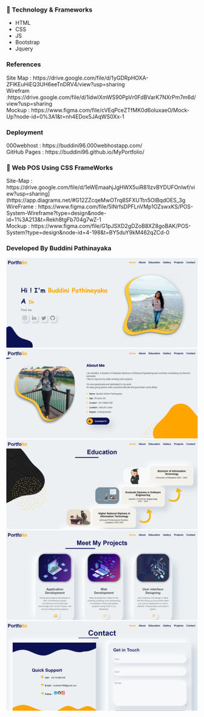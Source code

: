 <h3> 🔗 Technology & Frameworks</h3>

<ul>
  <li>HTML</li>
  <li>CSS</li>
  <li>JS</li>
  <li>Bootstrap</li>
  <li>Jquery</li>
</ul>
<h3>References</h3>
Site Map : https://drive.google.com/file/d/1yGDRpHOXA-ZFlKEuHiEQ3UH6eeTnDRV4/view?usp=sharing <br>
Wirefram :https://drive.google.com/file/d/1idwIXmWS90PpVr0FdBVarK7NXrPm7m6d/view?usp=sharing<br>
Mockup : https://www.figma.com/file/cVEqPceZTfMK0d6oluxaeO/Mock-Up?node-id=0%3A1&t=nh4EDox5JAqWS0Xx-1

<h3>Deployment</h3>
000webhost : https://buddini96.000webhostapp.com/ <br>
GitHub Pages : https://buddini96.github.io/MyPortfolio/ <br>


<h3> 🔗 Web POS Using CSS FrameWorks</h3>
 Site-Map : https://drive.google.com/file/d/1eWEmaahjJgHWX5uiR81lzvBYDUFOnlwf/view?usp=sharing](https://app.diagrams.net/#G12ZZcqeMwOTrq8SFXUTtn5OIBqdOES_3g <br>
 WireFrame : https://www.figma.com/file/5lNrfsDPFLnVMp1OZswxKS/POS-System-Wireframe?type=design&node-id=1%3A213&t=Rekh8tgFb704g7wZ-1 <br>
 Mockup :  https://www.figma.com/file/G1pJSXD2gDZoB8XZ8goBAK/POS-System?type=design&node-id=4-198&t=BY5duY9kM462qZCd-0 <br>
<h3>Developed By Buddini Pathinayaka</h3>



![](assests/readmeSnap/home.PNG) 
![](assests/readmeSnap/about.PNG) 
![](assests/readmeSnap/education.PNG) 
![](assests/readmeSnap/projects.PNG) 
![](assests/readmeSnap/contact.PNG) 


